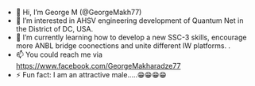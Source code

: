 - 👋 Hi, I’m George M (@GeorgeMakh77)
- 👀 I’m interested in AHSV engineering development of Quantum Net in the District of DC, USA.
- 🌱 I’m currently learning how to develop a new SSC-3 skills, encourage more ANBL bridge coonections and unite different IW platforms.  .
- 📫 You could reach me via https://www.facebook.com/GeorgeMakharadze77
- ⚡ Fun fact: I am an attractive male.....😁😁😁😁
